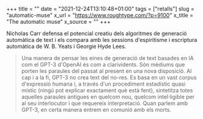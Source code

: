 +++
title = ""
date = "2021-12-24T13:10:48+01:00"
tags = ["retalls"]
slug = "automatic-muse"
x_url = "https://www.roughtype.com/?p=9100"
x_title = "The automatic muse"
x_source = ""
+++


Nicholas Carr defensa el potencial creatiu dels algoritmes de generació automàtica de text i els compara amb les sessions d'espiritisme i escriptura automàtica de W. B. Yeats i Georgie Hyde Lees.

> Una manera de pensar les eines de generació de text basades en IA com el GPT-3 d'OpenAI és com a clarividents. Són mèdiums que porten les paraules del passat al present en una nova disposició. Al cap i a la fi, GPT-3 no crea text del no-res. Es basa en un vast corpus d'expressió humana i, a través d'un procediment estadístic quasi místic (ningú pot explicar exactament què està fent), sintetitza totes aquelles paraules antigues en quelcom nou, quelcom intel·ligible per al seu interlocutor i que requereix interpretació. Quan parlem amb GPT-3, en certa manera entrem en comunió amb els morts.
